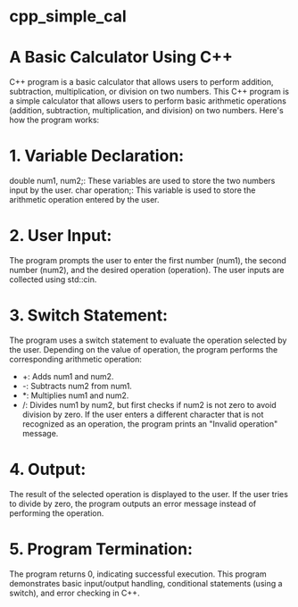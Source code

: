 # cpp_simple_cal
# A Basic Calculator Using C++
C++ program is a basic calculator that allows users to perform addition, subtraction, multiplication, or division on two numbers.
This C++ program is a simple calculator that allows users to perform basic arithmetic operations (addition, subtraction, multiplication, and division) on two numbers. Here's how the program works:

# 1. Variable Declaration:
double num1, num2;: These variables are used to store the two numbers input by the user.
char operation;: This variable is used to store the arithmetic operation entered by the user.
# 2. User Input:
The program prompts the user to enter the first number (num1), the second number (num2), and the desired operation (operation).
The user inputs are collected using std::cin.
# 3. Switch Statement:
The program uses a switch statement to evaluate the operation selected by the user.
Depending on the value of operation, the program performs the corresponding arithmetic operation:
* +: Adds num1 and num2.
* -: Subtracts num2 from num1.
* *: Multiplies num1 and num2.
* /: Divides num1 by num2, but first checks if num2 is not zero to avoid division by zero.
If the user enters a different character that is not recognized as an operation, the program prints an "Invalid operation" message.
# 4. Output:
The result of the selected operation is displayed to the user.
If the user tries to divide by zero, the program outputs an error message instead of performing the operation.
# 5. Program Termination:
The program returns 0, indicating successful execution.
This program demonstrates basic input/output handling, conditional statements (using a switch), and error checking in C++.
